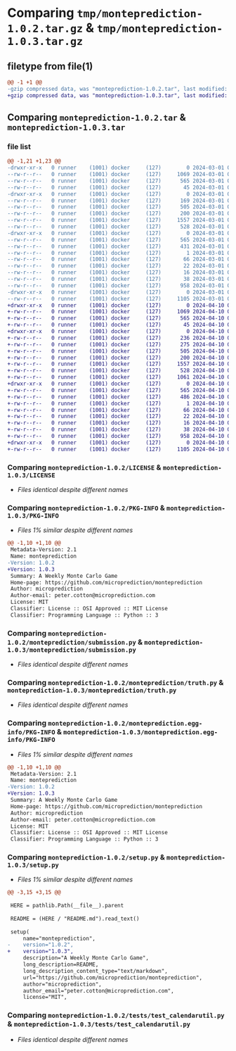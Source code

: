 # Comparing `tmp/monteprediction-1.0.2.tar.gz` & `tmp/monteprediction-1.0.3.tar.gz`

## filetype from file(1)

```diff
@@ -1 +1 @@
-gzip compressed data, was "monteprediction-1.0.2.tar", last modified: Fri Mar  1 03:24:49 2024, max compression
+gzip compressed data, was "monteprediction-1.0.3.tar", last modified: Wed Apr 10 03:36:47 2024, max compression
```

## Comparing `monteprediction-1.0.2.tar` & `monteprediction-1.0.3.tar`

### file list

```diff
@@ -1,21 +1,23 @@
-drwxr-xr-x   0 runner    (1001) docker     (127)        0 2024-03-01 03:24:49.382925 monteprediction-1.0.2/
--rw-r--r--   0 runner    (1001) docker     (127)     1069 2024-03-01 03:24:37.000000 monteprediction-1.0.2/LICENSE
--rw-r--r--   0 runner    (1001) docker     (127)      565 2024-03-01 03:24:49.382925 monteprediction-1.0.2/PKG-INFO
--rw-r--r--   0 runner    (1001) docker     (127)       45 2024-03-01 03:24:37.000000 monteprediction-1.0.2/README.md
-drwxr-xr-x   0 runner    (1001) docker     (127)        0 2024-03-01 03:24:49.378925 monteprediction-1.0.2/monteprediction/
--rw-r--r--   0 runner    (1001) docker     (127)      169 2024-03-01 03:24:37.000000 monteprediction-1.0.2/monteprediction/__init__.py
--rw-r--r--   0 runner    (1001) docker     (127)      505 2024-03-01 03:24:37.000000 monteprediction-1.0.2/monteprediction/calendarutil.py
--rw-r--r--   0 runner    (1001) docker     (127)      200 2024-03-01 03:24:37.000000 monteprediction-1.0.2/monteprediction/scoring.py
--rw-r--r--   0 runner    (1001) docker     (127)     1557 2024-03-01 03:24:37.000000 monteprediction-1.0.2/monteprediction/submission.py
--rw-r--r--   0 runner    (1001) docker     (127)      528 2024-03-01 03:24:37.000000 monteprediction-1.0.2/monteprediction/truth.py
-drwxr-xr-x   0 runner    (1001) docker     (127)        0 2024-03-01 03:24:49.382925 monteprediction-1.0.2/monteprediction.egg-info/
--rw-r--r--   0 runner    (1001) docker     (127)      565 2024-03-01 03:24:49.000000 monteprediction-1.0.2/monteprediction.egg-info/PKG-INFO
--rw-r--r--   0 runner    (1001) docker     (127)      431 2024-03-01 03:24:49.000000 monteprediction-1.0.2/monteprediction.egg-info/SOURCES.txt
--rw-r--r--   0 runner    (1001) docker     (127)        1 2024-03-01 03:24:49.000000 monteprediction-1.0.2/monteprediction.egg-info/dependency_links.txt
--rw-r--r--   0 runner    (1001) docker     (127)       66 2024-03-01 03:24:49.000000 monteprediction-1.0.2/monteprediction.egg-info/entry_points.txt
--rw-r--r--   0 runner    (1001) docker     (127)       22 2024-03-01 03:24:49.000000 monteprediction-1.0.2/monteprediction.egg-info/requires.txt
--rw-r--r--   0 runner    (1001) docker     (127)       16 2024-03-01 03:24:49.000000 monteprediction-1.0.2/monteprediction.egg-info/top_level.txt
--rw-r--r--   0 runner    (1001) docker     (127)       38 2024-03-01 03:24:49.382925 monteprediction-1.0.2/setup.cfg
--rw-r--r--   0 runner    (1001) docker     (127)      958 2024-03-01 03:24:37.000000 monteprediction-1.0.2/setup.py
-drwxr-xr-x   0 runner    (1001) docker     (127)        0 2024-03-01 03:24:49.378925 monteprediction-1.0.2/tests/
--rw-r--r--   0 runner    (1001) docker     (127)     1105 2024-03-01 03:24:37.000000 monteprediction-1.0.2/tests/test_calendarutil.py
+drwxr-xr-x   0 runner    (1001) docker     (127)        0 2024-04-10 03:36:47.065123 monteprediction-1.0.3/
+-rw-r--r--   0 runner    (1001) docker     (127)     1069 2024-04-10 03:36:36.000000 monteprediction-1.0.3/LICENSE
+-rw-r--r--   0 runner    (1001) docker     (127)      565 2024-04-10 03:36:47.065123 monteprediction-1.0.3/PKG-INFO
+-rw-r--r--   0 runner    (1001) docker     (127)       45 2024-04-10 03:36:36.000000 monteprediction-1.0.3/README.md
+drwxr-xr-x   0 runner    (1001) docker     (127)        0 2024-04-10 03:36:47.061123 monteprediction-1.0.3/monteprediction/
+-rw-r--r--   0 runner    (1001) docker     (127)      236 2024-04-10 03:36:36.000000 monteprediction-1.0.3/monteprediction/__init__.py
+-rw-r--r--   0 runner    (1001) docker     (127)      275 2024-04-10 03:36:36.000000 monteprediction-1.0.3/monteprediction/api.py
+-rw-r--r--   0 runner    (1001) docker     (127)      505 2024-04-10 03:36:36.000000 monteprediction-1.0.3/monteprediction/calendarutil.py
+-rw-r--r--   0 runner    (1001) docker     (127)      200 2024-04-10 03:36:36.000000 monteprediction-1.0.3/monteprediction/scoring.py
+-rw-r--r--   0 runner    (1001) docker     (127)     1557 2024-04-10 03:36:36.000000 monteprediction-1.0.3/monteprediction/submission.py
+-rw-r--r--   0 runner    (1001) docker     (127)      528 2024-04-10 03:36:36.000000 monteprediction-1.0.3/monteprediction/truth.py
+-rw-r--r--   0 runner    (1001) docker     (127)     1061 2024-04-10 03:36:36.000000 monteprediction-1.0.3/monteprediction/verification.py
+drwxr-xr-x   0 runner    (1001) docker     (127)        0 2024-04-10 03:36:47.065123 monteprediction-1.0.3/monteprediction.egg-info/
+-rw-r--r--   0 runner    (1001) docker     (127)      565 2024-04-10 03:36:47.000000 monteprediction-1.0.3/monteprediction.egg-info/PKG-INFO
+-rw-r--r--   0 runner    (1001) docker     (127)      486 2024-04-10 03:36:47.000000 monteprediction-1.0.3/monteprediction.egg-info/SOURCES.txt
+-rw-r--r--   0 runner    (1001) docker     (127)        1 2024-04-10 03:36:47.000000 monteprediction-1.0.3/monteprediction.egg-info/dependency_links.txt
+-rw-r--r--   0 runner    (1001) docker     (127)       66 2024-04-10 03:36:47.000000 monteprediction-1.0.3/monteprediction.egg-info/entry_points.txt
+-rw-r--r--   0 runner    (1001) docker     (127)       22 2024-04-10 03:36:47.000000 monteprediction-1.0.3/monteprediction.egg-info/requires.txt
+-rw-r--r--   0 runner    (1001) docker     (127)       16 2024-04-10 03:36:47.000000 monteprediction-1.0.3/monteprediction.egg-info/top_level.txt
+-rw-r--r--   0 runner    (1001) docker     (127)       38 2024-04-10 03:36:47.065123 monteprediction-1.0.3/setup.cfg
+-rw-r--r--   0 runner    (1001) docker     (127)      958 2024-04-10 03:36:36.000000 monteprediction-1.0.3/setup.py
+drwxr-xr-x   0 runner    (1001) docker     (127)        0 2024-04-10 03:36:47.065123 monteprediction-1.0.3/tests/
+-rw-r--r--   0 runner    (1001) docker     (127)     1105 2024-04-10 03:36:36.000000 monteprediction-1.0.3/tests/test_calendarutil.py
```

### Comparing `monteprediction-1.0.2/LICENSE` & `monteprediction-1.0.3/LICENSE`

 * *Files identical despite different names*

### Comparing `monteprediction-1.0.2/PKG-INFO` & `monteprediction-1.0.3/PKG-INFO`

 * *Files 1% similar despite different names*

```diff
@@ -1,10 +1,10 @@
 Metadata-Version: 2.1
 Name: monteprediction
-Version: 1.0.2
+Version: 1.0.3
 Summary: A Weekly Monte Carlo Game
 Home-page: https://github.com/microprediction/monteprediction
 Author: microprediction
 Author-email: peter.cotton@microprediction.com
 License: MIT
 Classifier: License :: OSI Approved :: MIT License
 Classifier: Programming Language :: Python :: 3
```

### Comparing `monteprediction-1.0.2/monteprediction/submission.py` & `monteprediction-1.0.3/monteprediction/submission.py`

 * *Files identical despite different names*

### Comparing `monteprediction-1.0.2/monteprediction/truth.py` & `monteprediction-1.0.3/monteprediction/truth.py`

 * *Files identical despite different names*

### Comparing `monteprediction-1.0.2/monteprediction.egg-info/PKG-INFO` & `monteprediction-1.0.3/monteprediction.egg-info/PKG-INFO`

 * *Files 1% similar despite different names*

```diff
@@ -1,10 +1,10 @@
 Metadata-Version: 2.1
 Name: monteprediction
-Version: 1.0.2
+Version: 1.0.3
 Summary: A Weekly Monte Carlo Game
 Home-page: https://github.com/microprediction/monteprediction
 Author: microprediction
 Author-email: peter.cotton@microprediction.com
 License: MIT
 Classifier: License :: OSI Approved :: MIT License
 Classifier: Programming Language :: Python :: 3
```

### Comparing `monteprediction-1.0.2/setup.py` & `monteprediction-1.0.3/setup.py`

 * *Files 1% similar despite different names*

```diff
@@ -3,15 +3,15 @@
 
 HERE = pathlib.Path(__file__).parent
 
 README = (HERE / "README.md").read_text()
 
 setup(
     name="monteprediction",
-    version="1.0.2",
+    version="1.0.3",
     description="A Weekly Monte Carlo Game",
     long_description=README,
     long_description_content_type="text/markdown",
     url="https://github.com/microprediction/monteprediction",
     author="microprediction",
     author_email="peter.cotton@microprediction.com",
     license="MIT",
```

### Comparing `monteprediction-1.0.2/tests/test_calendarutil.py` & `monteprediction-1.0.3/tests/test_calendarutil.py`

 * *Files identical despite different names*

